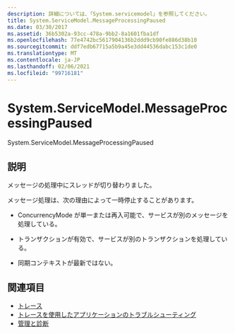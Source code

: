 ```yaml
---
description: 詳細については、「System.servicemodel」を参照してください。
title: System.ServiceModel.MessageProcessingPaused
ms.date: 03/30/2017
ms.assetid: 36b5302a-93cc-478a-9bb2-8a1601fba1df
ms.openlocfilehash: 77e4742bc5617904136b2ddd9cb90fe886d38b10
ms.sourcegitcommit: ddf7edb67715a5b9a45e3dd44536dabc153c1de0
ms.translationtype: MT
ms.contentlocale: ja-JP
ms.lasthandoff: 02/06/2021
ms.locfileid: "99716181"
---
```

# <a name="systemservicemodelmessageprocessingpaused"></a>System.ServiceModel.MessageProcessingPaused

System.ServiceModel.MessageProcessingPaused  
  
## <a name="description"></a>説明  

 メッセージの処理中にスレッドが切り替わりました。  
  
 メッセージ処理は、次の理由によって一時停止することがあります。  
  
- ConcurrencyMode が単一または再入可能で、サービスが別のメッセージを処理している。  
  
- トランザクションが有効で、サービスが別のトランザクションを処理している。  
  
- 同期コンテキストが最新ではない。  
  
## <a name="see-also"></a>関連項目

- [トレース](index.md)
- [トレースを使用したアプリケーションのトラブルシューティング](using-tracing-to-troubleshoot-your-application.md)
- [管理と診断](../index.md)
